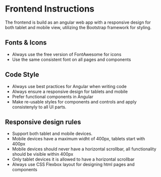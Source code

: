# Frontend Instructions

The frontend is build as an angular web app with a responsive design for both tablet and mobile view, utilizing the Bootstrap framework for styling.

## Fonts & Icons

- Always use the free version of FontAwesome for icons
- Use the same consistent font on all pages and components

## Code Style

- Always use best practices for Angular when writing code
- Always ensure a responsive design for tablets and mobile
- Prefer functional components in Angular
- Make re-usable styles for components and controls and apply consistenyly to all UI parts.

## Responsive design rules

- Support both tablet and mobile devices.
- Mobile devices have a maximum widht of 400px, tablets start with 400px
- Mobile devices should never have a horizontal scrollbar, all functionality should be visible within 400px
- Only tablet devices it is allowed to have a horizontal scrollbar
- Always use CSS Flexbox layout for designing html pages and components